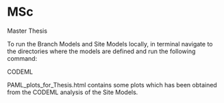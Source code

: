 # MSc
Master Thesis


To run the Branch Models and Site Models locally, in terminal
navigate to the directories where the models are defined and run the following
command:

CODEML


PAML_plots_for_Thesis.html contains some plots which has been obtained from the CODEML analysis of the Site Models.


